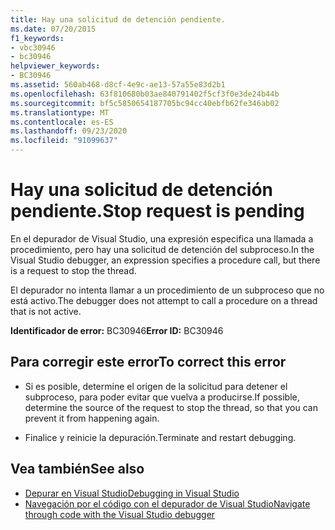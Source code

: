 ```yaml
---
title: Hay una solicitud de detención pendiente.
ms.date: 07/20/2015
f1_keywords:
- vbc30946
- bc30946
helpviewer_keywords:
- BC30946
ms.assetid: 560ab468-d8cf-4e9c-ae13-57a55e83d2b1
ms.openlocfilehash: 63f810680b03ae840791402f5cf3f0e3de24b44b
ms.sourcegitcommit: bf5c5850654187705bc94cc40ebfb62fe346ab02
ms.translationtype: MT
ms.contentlocale: es-ES
ms.lasthandoff: 09/23/2020
ms.locfileid: "91099637"
---
```

# <a name="stop-request-is-pending"></a><span data-ttu-id="d8b09-102">Hay una solicitud de detención pendiente.</span><span class="sxs-lookup"><span data-stu-id="d8b09-102">Stop request is pending</span></span>

<span data-ttu-id="d8b09-103">En el depurador de Visual Studio, una expresión especifica una llamada a procedimiento, pero hay una solicitud de detención del subproceso.</span><span class="sxs-lookup"><span data-stu-id="d8b09-103">In the Visual Studio debugger, an expression specifies a procedure call, but there is a request to stop the thread.</span></span>  
  
 <span data-ttu-id="d8b09-104">El depurador no intenta llamar a un procedimiento de un subproceso que no está activo.</span><span class="sxs-lookup"><span data-stu-id="d8b09-104">The debugger does not attempt to call a procedure on a thread that is not active.</span></span>  
  
 <span data-ttu-id="d8b09-105">**Identificador de error:** BC30946</span><span class="sxs-lookup"><span data-stu-id="d8b09-105">**Error ID:** BC30946</span></span>  
  
## <a name="to-correct-this-error"></a><span data-ttu-id="d8b09-106">Para corregir este error</span><span class="sxs-lookup"><span data-stu-id="d8b09-106">To correct this error</span></span>  
  
- <span data-ttu-id="d8b09-107">Si es posible, determine el origen de la solicitud para detener el subproceso, para poder evitar que vuelva a producirse.</span><span class="sxs-lookup"><span data-stu-id="d8b09-107">If possible, determine the source of the request to stop the thread, so that you can prevent it from happening again.</span></span>  
  
- <span data-ttu-id="d8b09-108">Finalice y reinicie la depuración.</span><span class="sxs-lookup"><span data-stu-id="d8b09-108">Terminate and restart debugging.</span></span>  
  
## <a name="see-also"></a><span data-ttu-id="d8b09-109">Vea también</span><span class="sxs-lookup"><span data-stu-id="d8b09-109">See also</span></span>

- [<span data-ttu-id="d8b09-110">Depurar en Visual Studio</span><span class="sxs-lookup"><span data-stu-id="d8b09-110">Debugging in Visual Studio</span></span>](/visualstudio/debugger/debugger-feature-tour)
- [<span data-ttu-id="d8b09-111">Navegación por el código con el depurador de Visual Studio</span><span class="sxs-lookup"><span data-stu-id="d8b09-111">Navigate through code with the Visual Studio debugger</span></span>](/visualstudio/debugger/navigating-through-code-with-the-debugger)
